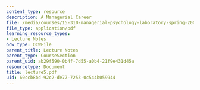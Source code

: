 ```yaml
---
content_type: resource
description: A Managerial Career
file: /media/courses/15-310-managerial-psychology-laboratory-spring-2003/60ccb8bd92c2de7772530c544b059944_lecture5.pdf
file_type: application/pdf
learning_resource_types:
- Lecture Notes
ocw_type: OCWFile
parent_title: Lecture Notes
parent_type: CourseSection
parent_uid: ab29f590-0b4f-7d55-a0b4-21f9e431d45a
resourcetype: Document
title: lecture5.pdf
uid: 60ccb8bd-92c2-de77-7253-0c544b059944
---
```

